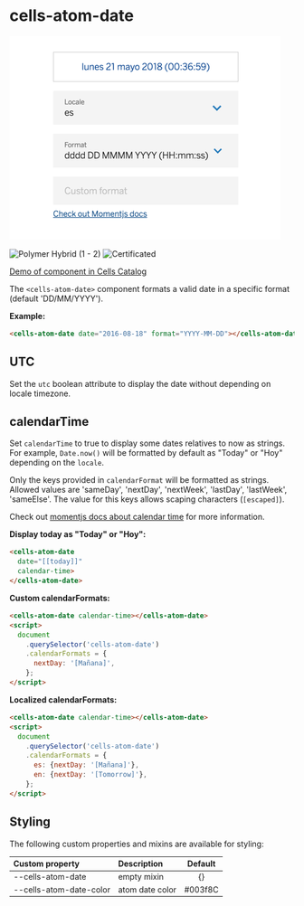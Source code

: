 # cells-atom-date

![cells-atom-date screenshot](cells-atom-date.png)

![Polymer Hybrid (1 - 2)](https://img.shields.io/badge/Polymer-1%20--%202-yellow.svg)
![Certificated](https://img.shields.io/badge/certificated-yes-brightgreen.svg)

[Demo of component in Cells Catalog](https://bbva-ether-cellscatalogs.appspot.com/?view=docs#/component/cells-atom-date)

The `<cells-atom-date>` component formats a valid date in a specific format (default 'DD/MM/YYYY'). 

__Example:__

```html
<cells-atom-date date="2016-08-18" format="YYYY-MM-DD"></cells-atom-date>
```

## UTC

Set the `utc` boolean attribute to display the date without depending on locale timezone.

## calendarTime

Set `calendarTime` to true to display some dates relatives to now as strings. For example, `Date.now()` will be formatted by default as "Today" or "Hoy" depending on the `locale`.

Only the keys provided in `calendarFormat` will be formatted as strings. Allowed values are 'sameDay', 'nextDay', 'nextWeek', 'lastDay', 'lastWeek', 'sameElse'. The value for this keys allows scaping characters (`[escaped]`). 

Check out [momentjs docs about calendar time](https://momentjs.com/docs/#/displaying/calendar-time/) for more information.

__Display today as "Today" or "Hoy":__

```html
<cells-atom-date 
  date="[[today]]"
  calendar-time>
</cells-atom-date>
```

__Custom calendarFormats:__

```html
<cells-atom-date calendar-time></cells-atom-date>
<script>
  document
    .querySelector('cells-atom-date')
    .calendarFormats = {
      nextDay: '[Mañana]',
    };
</script>
```

__Localized calendarFormats:__

```html
<cells-atom-date calendar-time></cells-atom-date>
<script>
  document
    .querySelector('cells-atom-date')
    .calendarFormats = {
      es: {nextDay: '[Mañana]'},
      en: {nextDay: '[Tomorrow]'},
    };
</script>
```

## Styling

The following custom properties and mixins are available for styling:

| Custom property | Description     | Default        |
|:----------------|:----------------|:--------------:|
| --cells-atom-date  | empty mixin     | {}             |
| --cells-atom-date-color | atom date color | #003f8C
